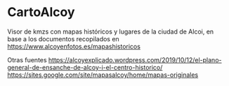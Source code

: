 # CartoAlcoy

Visor de kmzs con mapas históricos y lugares de la ciudad de Alcoi, en base a los documentos recopilados en https://www.alcoyenfotos.es/mapashistoricos

Otras fuentes
https://alcoyexplicado.wordpress.com/2019/10/12/el-plano-general-de-ensanche-de-alcoy-i-el-centro-historico/
https://sites.google.com/site/mapasalcoy/home/mapas-originales
